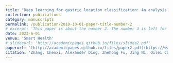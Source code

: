 ```yaml
---
title: "Deep learning for gastric location classification: An analysis of location boundaries and improvements through attention and contrastive learning"
collection: publications
category: manuscripts
permalink: /publication/2010-10-01-paper-title-number-2
# excerpt: 'This paper is about the number 2. The number 3 is left for future work.'
date: 2023-6-01
venue: 'Smart Health'
# slidesurl: 'http://academicpages.github.io/files/slides2.pdf'
paperurl: '[http://academicpages.github.io/files/paper2.pdf](https://www.sciencedirect.com/science/article/abs/pii/S2352648323000223)'
citation: 'Zhang, Chenxi, Alexander Ding, Zhehong Fu, Jing Ni, Qilei Chen, Zinan Xiong, Benyuan Liu, Yu Cao, Shuijiao Chen, and Xiaowei Liu. "Deep learning for gastric location classification: An analysis of location boundaries and improvements through attention and contrastive learning." Smart Health 28 (2023): 100394.'
---
```

